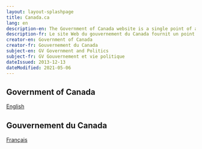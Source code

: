 ```yaml
---
layout: layout-splashpage
title: Canada.ca
lang: en
description-en: The Government of Canada website is a single point of access to all programs, services, departments, ministries and organizations of the Government of Canada.
description-fr: Le site Web du gouvernement du Canada fournit un point d'accès complet à tous les programmes, services, départements, ministères et organismes du gouvernement du Canada.
creator-en: Government of Canada
creator-fr: Gouvernement du Canada
subject-en: GV Government and Politics
subject-fr: GV Gouvernement et vie politique
dateIssued: 2013-12-13
dateModified: 2021-05-06
---
```

<section class="col-xs-6 text-right">
  <h2 class="wb-inv">Government of Canada</h2>
  <p><a href="../home/home-en.html" class="btn btn-primary">English</a></p>
</section>
<section class="col-xs-6" lang="fr">
  <h2 class="wb-inv">Gouvernement du Canada</h2>
  <p><a href="../home/home-fr.html" class="btn btn-primary">Français</a></p>
</section>
